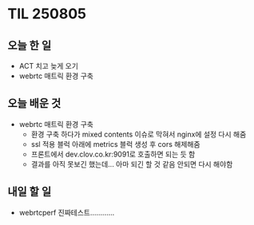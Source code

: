 # TIL 250805

## 오늘 한 일
- ACT 치고 늦게 오기
- webrtc 매트릭 환경 구축

## 오늘 배운 것
- webrtc 매트릭 환경 구축
    - 환경 구축 하다가 mixed contents 이슈로 막혀서 nginx에 설정 다시 해줌
    - ssl 적용 블럭 아래에 metrics 블럭 생성 후 cors 해제해줌
    - 프론트에서 dev.clov.co.kr:9091로 호출하면 되는 듯 함
    - 결과를 아직 못보긴 했는데... 아마 되긴 할 것 같음 안되면 다시 해야함

## 내일 할 일
- webrtcperf 진짜테스트............